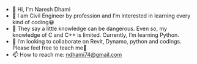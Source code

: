 - 👋 Hi, I’m Naresh Dhami
- 👀 I am Civil Engineer by profession and I’m interested in learning every kind of coding😀
- 🌱 They say a little knowledge can be dangerous. Even so, my knowledge of C and C++ is limited. Currently, I’m learning Python.
- 💞️ I’m looking to collaborate on Revit, Dynamo, python and codings. Please feel free to teach me😬
- 📫 How to reach me: ndhami74@gmail.com

<!---
07naresh07/07naresh07 is a ✨ special ✨ repository because its `README.md` (this file) appears on your GitHub profile.
You can click the Preview link to take a look at your changes.
--->
